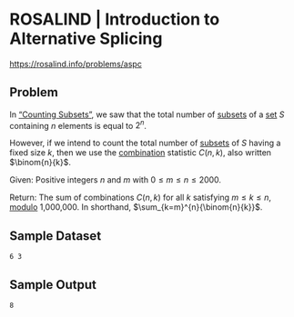 # ROSALIND | Introduction to Alternative Splicing

https://rosalind.info/problems/aspc

Problem
-------
In [“Counting Subsets”](https://rosalind.info/problems/sset/ "“Counting Subsets”"), we saw that the total number of [subsets](https://rosalind.info/glossary/subset/ "A set whose elements are contained within another set.") of a [set](https://rosalind.info/glossary/set/ "
An unordered collection of objects called elements.") $S$ containing $n$ elements is equal to $2^n$.

However, if we intend to count the total number of [subsets](https://rosalind.info/glossary/subset/ "A set whose elements are contained within another set.") of $S$ having a fixed size $k$, then we use the [combination](https://rosalind.info/glossary/combination/ "New term: 
A statistic counting the total number of subsets of a fixed size taken from a set.") statistic $C(n, k)$, also written $\binom{n}{k}$.

Given: Positive integers $n$ and $m$ with $0 \leq m \leq n \leq 2000$.

Return: The sum of combinations $C(n, k)$ for all $k$ satisfying $m \leq k \leq n$, [modulo](https://rosalind.info/glossary/modular-arithmetic/ "
The study of arithmetic on integer remainders.") 1,000,000. In shorthand, $\sum_{k=m}^{n}{\binom{n}{k}}$.

Sample Dataset
--------------
```
6 3
```

Sample Output
-------------
```
8
```